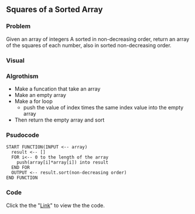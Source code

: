 ## Squares of a Sorted Array
### Problem
Given an array of integers A sorted in non-decreasing order, return an array of the squares of each number, also in sorted non-decreasing order.

### Visual
<p align="center">
<!-- <img src=".jpg"  width="350" > -->
</p>

### Algrothism
*  Make a funcation that take an array
* Make an empty array
* Make a for loop 
  * push the value of index times the same index value into the empty array
* Then return the empty array and sort 
### Psudocode
```
START FUNCTION(INPUT <-- array)
  result <-- []
  FOR i<-- 0 to the length of the array
    push(array[i]*array[i]) into result
  END FOR
  OUTPUT <-- result.sort(non-decreasing order)
END FUNCTION
```
### Code 
Click the the "[Link](sortedSquares.js)" to view the the code. 